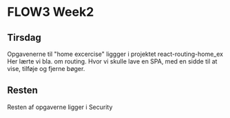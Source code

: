 # FLOW3 Week2

## Tirsdag
Opgavenerne til "home excercise" liggger i projektet react-routing-home_ex  <br />
Her lærte vi bla. om routing. Hvor vi skulle lave en SPA, med en sidde til at vise, tilføje og fjerne bøger. 


## Resten
Resten af opgaverne ligger i Security 

